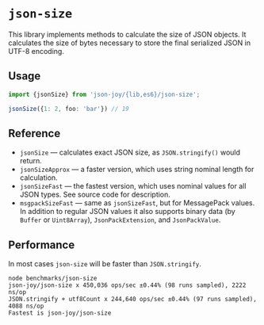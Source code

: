 # `json-size`

This library implements methods to calculate the size of JSON objects.
It calculates the size of bytes necessary to store the final serialized JSON
in UTF-8 encoding.

## Usage

```ts
import {jsonSize} from 'json-joy/{lib,es6}/json-size';

jsonSize({1: 2, foo: 'bar'}) // 19
```

## Reference

- `jsonSize` &mdash; calculates exact JSON size, as `JSON.stringify()` would return.
- `jsonSizeApprox` &mdash; a faster version, which uses string nominal length for calculation.
- `jsonSizeFast` &mdash; the fastest version, which uses nominal values for all JSON types. See
  source code for description.
- `msgpackSizeFast` &mdash; same as `jsonSizeFast`, but for MessagePack values. In addition
  to regular JSON values it also supports binary data (by `Buffer` or `Uint8Array`),
  `JsonPackExtension`, and `JsonPackValue`.

## Performance

In most cases `json-size` will be faster than `JSON.stringify`.

```
node benchmarks/json-size
json-joy/json-size x 450,036 ops/sec ±0.44% (98 runs sampled), 2222 ns/op
JSON.stringify + utf8Count x 244,640 ops/sec ±0.44% (97 runs sampled), 4088 ns/op
Fastest is json-joy/json-size
```
